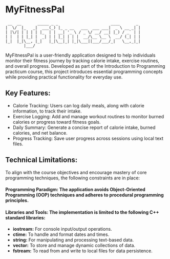 # MyFitnessPal
```
 __  __       _____ _ _                       ____       _ 
|  \/  |_   _|  ___(_) |_ _ __   ___  ___ ___|  _ \ __ _| |
| |\/| | | | | |_  | | __| '_ \ / _ \/ __/ __| |_) / _` | |
| |  | | |_| |  _| | | |_| | | |  __/\__ \__ \  __/ (_| | |
|_|  |_|\__, |_|   |_|\__|_| |_|\___||___/___/_|   \__,_|_|
        |___/                                                                   
```


MyFitnessPal is a user-friendly application designed to help individuals monitor their fitness journey by tracking calorie intake, exercise routines, and overall progress. Developed as part of the Introduction to Programming practicum course, this project introduces essential programming concepts while providing practical functionality for everyday use.

## Key Features:
* Calorie Tracking: Users can log daily meals, along with calorie information, to track their intake.
* Exercise Logging: Add and manage workout routines to monitor burned calories or progress toward fitness goals.
* Daily Summary: Generate a concise report of calorie intake, burned calories, and net balance.
* Progress Tracking: Save user progress across sessions using local text files.

## Technical Limitations:
To align with the course objectives and encourage mastery of core programming techniques, the following constraints are in place:
#### Programming Paradigm: The application avoids Object-Oriented Programming (OOP) techniques and adheres to procedural programming principles.
#### Libraries and Tools: The implementation is limited to the following C++ standard libraries:
* **iostream:** For console input/output operations.
* **ctime:** To handle and format dates and times.
* **string:** For manipulating and processing text-based data.
* **vector:** To store and manage dynamic collections of data.
* **fstream:** To read from and write to local files for data persistence.
